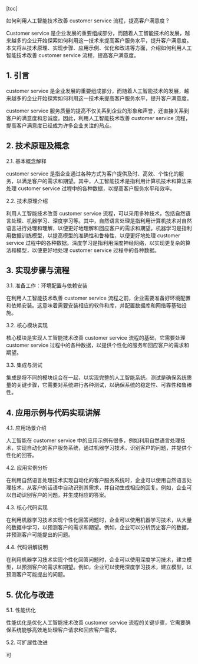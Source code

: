 
[toc]                    
                
                
如何利用人工智能技术改善 customer service 流程，提高客户满意度？

Customer service 是企业发展的重要组成部分，而随着人工智能技术的发展，越来越多的企业开始探索如何利用这一技术来提高客户服务水平，提升客户满意度。本文将从技术原理、实现步骤、应用示例、优化和改进等方面，介绍如何利用人工智能技术改善 customer service 流程，提高客户满意度。

## 1. 引言

 customer service 是企业发展的重要组成部分，而随着人工智能技术的发展，越来越多的企业开始探索如何利用这一技术来提高客户服务水平，提升客户满意度。

 customer service 服务质量的提高不仅关系到企业的形象和声誉，还直接关系到客户的满意度和忠诚度。因此，利用人工智能技术改善 customer service 流程，提高客户满意度已经成为许多企业关注的热点。

## 2. 技术原理及概念

2.1. 基本概念解释

 customer service 是指企业通过各种方式为客户提供及时、高效、个性化的服务，以满足客户的需求和期望。其中，人工智能技术是指利用计算机技术和算法来处理 customer service 过程中的各种数据，以提高客户服务水平和效率。

 2.2. 技术原理介绍

 利用人工智能技术改善 customer service 流程，可以采用多种技术，包括自然语言处理、机器学习、深度学习等。其中，自然语言处理是指利用计算机技术对自然语言进行处理和理解，以便更好地理解和回应客户的需求和期望。机器学习是指利用数据训练模型，以提高模型的准确性和鲁棒性，以便更好地处理 customer service 过程中的各种数据。深度学习是指利用深度神经网络，以实现更复杂的算法和模型，以便更好地处理 customer service 过程中的各种数据。

## 3. 实现步骤与流程

3.1. 准备工作：环境配置与依赖安装

 在利用人工智能技术改善 customer service 流程之前，企业需要准备好环境配置和依赖安装。这意味着需要安装相应的软件和库，并配置数据库和网络等基础设施。

 3.2. 核心模块实现

 核心模块是实现人工智能技术改善 customer service 流程的基础，它需要处理 customer service 过程中的各种数据，以提供个性化的服务和回应客户的需求和期望。

 3.3. 集成与测试

 集成是将不同的模块组合在一起，以实现完整的人工智能系统。测试是确保系统质量的关键步骤，它需要对系统进行各种测试，以确保系统的稳定性、可靠性和鲁棒性。

## 4. 应用示例与代码实现讲解

4.1. 应用场景介绍

 人工智能在 customer service 中的应用示例有很多，例如利用自然语言处理技术，实现自动化的客户服务系统，通过机器学习技术，识别客户的问题，并提供个性化的回答。

 4.2. 应用实例分析

 在利用自然语言处理技术实现自动化的客户服务系统时，企业可以使用自然语言处理技术，从客户的话语中自动识别其需求，并自动生成相应的回复。例如，企业可以自动识别客户的问题，并生成相应的答案。

 4.3. 核心代码实现

 在利用机器学习技术实现个性化回答问题时，企业可以使用机器学习技术，从大量的数据中学习，以预测客户的需求和期望。例如，企业可以分析历史客户的数据，并预测客户可能提出的问题。

 4.4. 代码讲解说明

 在利用机器学习技术实现个性化回答问题时，企业可以使用深度学习技术，建立模型，以预测客户的需求和期望。例如，企业可以使用深度学习技术，建立模型，以预测客户可能提出的问题。

## 5. 优化与改进

5.1. 性能优化

 性能优化是优化人工智能技术改善 customer service 流程的关键步骤，它需要确保系统能够高效地处理客户请求和回应客户需求。

 5.2. 可扩展性改进

 可

